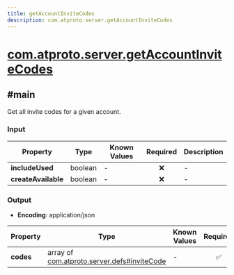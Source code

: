 ```yaml
---
title: getAccountInviteCodes
description: com.atproto.server.getAccountInviteCodes
---
```


# [com.atproto.server.getAccountInviteCodes](https://github.com/myConsciousness/atproto.dart/blob/main/lexicons/com/atproto/server/getAccountInviteCodes.json)

## #main

Get all invite codes for a given account.

### Input

| Property | Type | Known Values | Required | Description |
| --- | --- | --- | :---: | --- |
| **includeUsed** | boolean | - | ❌ | - |
| **createAvailable** | boolean | - | ❌ | - |

### Output

- **Encoding**: application/json

| Property | Type | Known Values | Required | Description |
| --- | --- | --- | :---: | --- |
| **codes** | array of [com.atproto.server.defs#inviteCode](../../../../lexicons/com/atproto/server/defs.md#invitecode) | - | ✅ | - |
